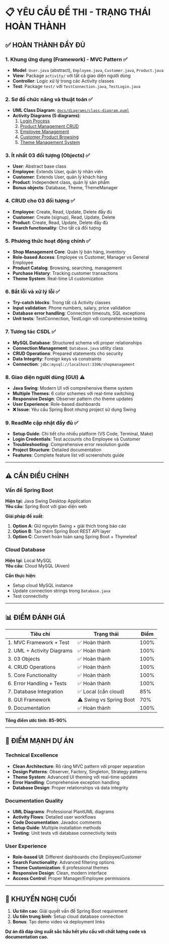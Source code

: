 # 📋 YÊU CẦU ĐỀ THI - TRẠNG THÁI HOÀN THÀNH

## ✅ **HOÀN THÀNH ĐẦY ĐỦ**

### 1. Khung ứng dụng (Framework) - MVC Pattern ✅
- **Model**: `User.java` (abstract), `Employee.java`, `Customer.java`, `Product.java`
- **View**: Package `activity/` với tất cả giao diện người dùng
- **Controller**: Logic xử lý trong các Activity classes  
- **Test**: Package `test/` với `TestConnection.java`, `TestLogin.java`

### 2. Sơ đồ chức năng và thuật toán ✅
- **UML Class Diagram**: [`docs/diagrams/class-diagram.puml`](docs/diagrams/class-diagram.puml)
- **Activity Diagrams (5 diagrams)**:
  1. [Login Process](docs/activity-diagrams/01-login-process.puml)
  2. [Product Management CRUD](docs/activity-diagrams/02-product-management.puml)
  3. [Employee Management](docs/activity-diagrams/03-employee-management.puml)
  4. [Customer Product Browsing](docs/activity-diagrams/04-customer-browsing.puml)
  5. [Theme Management System](docs/activity-diagrams/05-theme-management.puml)

### 3. Ít nhất 03 đối tượng (Objects) ✅
- **User**: Abstract base class
- **Employee**: Extends User, quản lý nhân viên
- **Customer**: Extends User, quản lý khách hàng  
- **Product**: Independent class, quản lý sản phẩm
- **Bonus objects**: Database, Theme, ThemeManager

### 4. CRUD cho 03 đối tượng ✅
- **Employee**: Create, Read, Update, Delete đầy đủ
- **Customer**: Create (signup), Read, Update, Delete
- **Product**: Create, Read, Update, Delete đầy đủ
- **Search functionality**: Cho tất cả đối tượng

### 5. Phương thức hoạt động chính ✅
- **Shop Management Core**: Quản lý bán hàng, inventory
- **Role-based Access**: Employee vs Customer, Manager vs General Employee
- **Product Catalog**: Browsing, searching, management
- **Purchase History**: Tracking customer transactions
- **Theme System**: Real-time UI customization

### 6. Bắt lỗi và xử lý lỗi ✅
- **Try-catch blocks**: Trong tất cả Activity classes
- **Input validation**: Phone numbers, salary, price validation
- **Database error handling**: Connection timeouts, SQL exceptions
- **Unit tests**: TestConnection, TestLogin với comprehensive testing

### 7. Tương tác CSDL ✅
- **MySQL Database**: Structured schema với proper relationships
- **Connection Management**: `Database.java` utility class
- **CRUD Operations**: Prepared statements cho security
- **Data Integrity**: Foreign keys và constraints
- **Connection**: `jdbc:mysql://localhost:3306/shopmanagement`

### 8. Giao diện người dùng (GUI) ⚠️
- **Java Swing**: Modern UI với comprehensive theme system
- **Multiple Themes**: 6 color schemes với real-time switching
- **Responsive Design**: Observer pattern cho theme updates
- **User Experience**: Role-based dashboards
- **❌ Issue**: Yêu cầu Spring Boot nhưng project sử dụng Swing

### 9. ReadMe cập nhật đầy đủ ✅
- **Setup Guide**: Chi tiết cho nhiều platform (VS Code, Terminal, Make)
- **Login Credentials**: Test accounts cho Employee và Customer
- **Troubleshooting**: Comprehensive error resolution guide
- **Project Structure**: Detailed documentation
- **Features**: Complete feature list với screenshots guide

---

## ⚠️ **CẦN ĐIỀU CHỈNH**

### Vấn đề Spring Boot
**Hiện tại**: Java Swing Desktop Application  
**Yêu cầu**: Spring Boot với giao diện web

**Giải pháp đề xuất**:
1. **Option A**: Giữ nguyên Swing + giải thích trong báo cáo
2. **Option B**: Tạo thêm Spring Boot REST API layer
3. **Option C**: Convert hoàn toàn sang Spring Boot + Thymeleaf

### Cloud Database
**Hiện tại**: Local MySQL  
**Yêu cầu**: Cloud MySQL (Aiven)

**Cần thực hiện**:
- Setup cloud MySQL instance
- Update connection strings trong `Database.java`
- Test connectivity

---

## 📊 **ĐIỂM ĐÁNH GIÁ**

| Tiêu chí | Trạng thái | Điểm |
|----------|------------|------|
| 1. MVC Framework + Test | ✅ Hoàn thành | 100% |
| 2. UML + Activity Diagrams | ✅ Hoàn thành | 100% |
| 3. 03 Objects | ✅ Hoàn thành | 100% |
| 4. CRUD Operations | ✅ Hoàn thành | 100% |
| 5. Core Functionality | ✅ Hoàn thành | 100% |
| 6. Error Handling + Tests | ✅ Hoàn thành | 100% |
| 7. Database Integration | ✅ Local (cần cloud) | 85% |
| 8. GUI Framework | ⚠️ Swing vs Spring Boot | 70% |
| 9. Documentation | ✅ Hoàn thành | 100% |

**Tổng điểm ước tính: 85-90%**

---

## 🚀 **ĐIỂM MẠNH DỰ ÁN**

### Technical Excellence
- **Clean Architecture**: Rõ ràng MVC pattern với proper separation
- **Design Patterns**: Observer, Factory, Singleton, Strategy patterns
- **Theme System**: Advanced UI theming với real-time updates
- **Error Handling**: Comprehensive exception handling
- **Database Design**: Proper relationships và data integrity

### Documentation Quality  
- **UML Diagrams**: Professional PlantUML diagrams
- **Activity Flows**: Detailed user workflows
- **Code Documentation**: Javadoc comments
- **Setup Guide**: Multiple installation methods
- **Testing**: Unit tests với database connectivity tests

### User Experience
- **Role-based UI**: Different dashboards cho Employee/Customer
- **Search Functionality**: Advanced filtering options
- **Theme Customization**: 6 professional themes
- **Responsive Design**: Clean, modern interface
- **Access Control**: Proper Manager/Employee permissions

---

## 📝 **KHUYẾN NGHỊ CUỐI**

1. **Ưu tiên cao**: Giải quyết vấn đề Spring Boot requirement
2. **Ưu tiên trung bình**: Setup cloud database connection  
3. **Bonus**: Tạo demo video và deployment links

**Dự án đã đáp ứng xuất sắc hầu hết yêu cầu với chất lượng code và documentation cao.**
